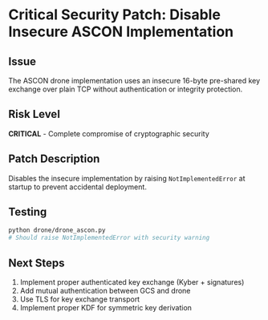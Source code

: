 # Critical Security Patch: Disable Insecure ASCON Implementation

## Issue
The ASCON drone implementation uses an insecure 16-byte pre-shared key exchange over plain TCP without authentication or integrity protection.

## Risk Level
**CRITICAL** - Complete compromise of cryptographic security

## Patch Description
Disables the insecure implementation by raising `NotImplementedError` at startup to prevent accidental deployment.

## Testing
```bash
python drone/drone_ascon.py
# Should raise NotImplementedError with security warning
```

## Next Steps
1. Implement proper authenticated key exchange (Kyber + signatures)
2. Add mutual authentication between GCS and drone
3. Use TLS for key exchange transport
4. Implement proper KDF for symmetric key derivation
